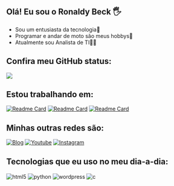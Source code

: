 
## Olá! Eu sou o Ronaldy Beck 🖐️
- Sou um entusiasta da tecnologia🚀
- Programar e andar de moto são meus hobbys🤖
- Atualmente sou Analista de TI🧑‍💻

## Confira meu GitHub status:
<picture>
  <source
    srcset="https://github-readme-stats.vercel.app/api?username=beckronaldy&show_icons=true&theme=dark"
    media="(prefers-color-scheme: dark)"
  />
  <source
    srcset="https://github-readme-stats.vercel.app/api?username=beckronaldy&show_icons=true"
    media="(prefers-color-scheme: light), (prefers-color-scheme: no-preference)"
  />
  <img src="https://github-readme-stats.vercel.app/api?username=beckronaldy&show_icons=true"/>
</picture>

## Estou trabalhando em:
[![Readme Card](https://github-readme-stats.vercel.app/api/pin/?username=beckronaldy&repo=gerador_certificados&theme=dark)](https://github.com/BeckRonaldy/gerador_certificados)
[![Readme Card](https://github-readme-stats.vercel.app/api/pin/?username=beckronaldy&repo=validador_CPF&theme=dark)](https://github.com/BeckRonaldy/validador_CPF)
[![Readme Card](https://github-readme-stats.vercel.app/api/pin/?username=beckronaldy&repo=python_game&theme=dark)](https://github.com/BeckRonaldy/python_game)

## Minhas outras redes são:
[![Blog](https://img.shields.io/website?label=RonaldyBeck.com&style=for-the-badge&url=https://ronaldybeck.com/)](https://ronaldybeck.com)
[![Youtube](https://img.shields.io/badge/YouTube-FF0000?style=for-the-badge&logo=youtube&logoColor=white)](https://www.youtube.com/@ronaldybeck)
[![Instagram](https://img.shields.io/badge/Instagram-E4405F?style=for-the-badge&logo=instagram&logoColor=white)](https://instagram.com/ronaldybeck)

## Tecnologias que eu uso no meu dia-a-dia:
<div style="display: inline_block">
  <img align="center" alt="html5" src="https://img.shields.io/badge/HTML5-E34F26?style=for-the-badge&logo=html5&logoColor=white" />
  <img align="center" alt="python" src="https://img.shields.io/badge/python-3776AB?style=for-the-badge&logo=python&color=yellow" />
  <img align="center" alt="wordpress" src="https://img.shields.io/badge/WordPress-21759B?style=for-the-badge&logo=wordpress&color=%2321759B" />
  <img align="center" alt="c" src="https://img.shields.io/badge/C-A8B9CC?style=for-the-badge&logo=C&color=purple" />

</div><br/>
